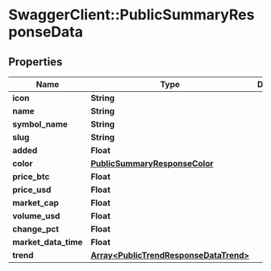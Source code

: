 # SwaggerClient::PublicSummaryResponseData

## Properties
Name | Type | Description | Notes
------------ | ------------- | ------------- | -------------
**icon** | **String** |  | 
**name** | **String** |  | 
**symbol_name** | **String** |  | 
**slug** | **String** |  | 
**added** | **Float** |  | 
**color** | [**PublicSummaryResponseColor**](PublicSummaryResponseColor.md) |  | 
**price_btc** | **Float** |  | 
**price_usd** | **Float** |  | 
**market_cap** | **Float** |  | 
**volume_usd** | **Float** |  | 
**change_pct** | **Float** |  | 
**market_data_time** | **Float** |  | 
**trend** | [**Array&lt;PublicTrendResponseDataTrend&gt;**](PublicTrendResponseDataTrend.md) |  | 


